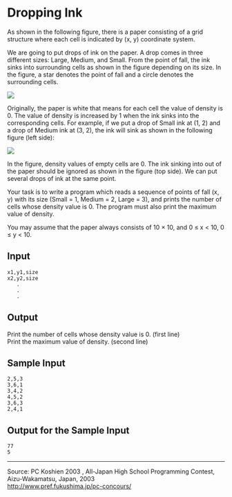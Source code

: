 Dropping Ink
============

As shown in the following figure, there is a paper consisting of a grid
structure where each cell is indicated by (x, y) coordinate system.

We are going to put drops of ink on the paper. A drop comes in three
different sizes: Large, Medium, and Small. From the point of fall, the
ink sinks into surrounding cells as shown in the figure depending on its
size. In the figure, a star denotes the point of fall and a circle
denotes the surrounding cells.

![](IMAGE1/ink1.gif)

Originally, the paper is white that means for each cell the value of
density is 0. The value of density is increased by 1 when the ink sinks
into the corresponding cells. For example, if we put a drop of Small ink
at (1, 2) and a drop of Medium ink at (3, 2), the ink will sink as shown
in the following figure (left side):

![](IMAGE1/ink2.gif)

In the figure, density values of empty cells are 0. The ink sinking into
out of the paper should be ignored as shown in the figure (top side). We
can put several drops of ink at the same point.

Your task is to write a program which reads a sequence of points of fall
(x, y) with its size (Small = 1, Medium = 2, Large = 3), and prints the
number of cells whose density value is 0. The program must also print
the maximum value of density.

You may assume that the paper always consists of 10 × 10, and 0 ≤ x \<
10, 0 ≤ y \< 10.

Input
-----

    x1,y1,size
    x2,y2,size
       .
       .
       .

Output
------

Print the number of cells whose density value is 0. (first line)\
 Print the maximum value of density. (second line)

Sample Input
------------

    2,5,3
    3,6,1
    3,4,2
    4,5,2
    3,6,3
    2,4,1

Output for the Sample Input
---------------------------

    77
    5

* * * * *

Source: PC Koshien 2003 , All-Japan High School Programming Contest,
Aizu-Wakamatsu, Japan, 2003\
 <http://www.pref.fukushima.jp/pc-concours/>

 

